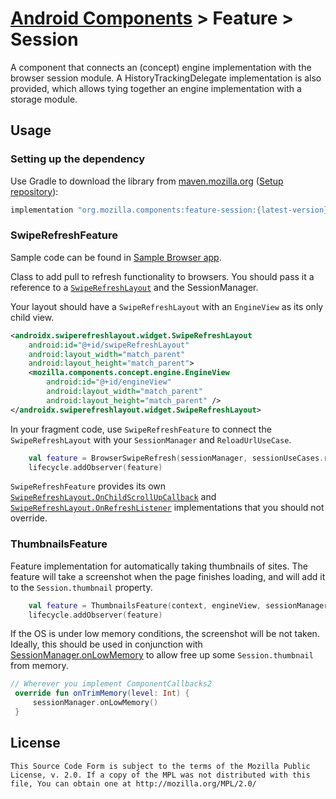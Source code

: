 # [Android Components](../../../README.md) > Feature > Session

A component that connects an (concept) engine implementation with the browser session module.
A HistoryTrackingDelegate implementation is also provided, which allows tying together
an engine implementation with a storage module.

## Usage

### Setting up the dependency

Use Gradle to download the library from [maven.mozilla.org](https://maven.mozilla.org/) ([Setup repository](../../../README.md#maven-repository)):

```Groovy
implementation "org.mozilla.components:feature-session:{latest-version}"
```

### SwipeRefreshFeature
Sample code can be found in [Sample Browser app](https://github.com/mozilla-mobile/android-components/tree/main/samples/browser).

Class to add pull to refresh functionality to browsers. You should pass it a reference to a [`SwipeRefreshLayout`](https://developer.android.com/reference/kotlin/androidx/swiperefreshlayout/widget/SwipeRefreshLayout.html) and the SessionManager.

Your layout should have a `SwipeRefreshLayout` with an `EngineView` as its only child view.

```xml
<androidx.swiperefreshlayout.widget.SwipeRefreshLayout
    android:id="@+id/swipeRefreshLayout"
    android:layout_width="match_parent"
    android:layout_height="match_parent">
    <mozilla.components.concept.engine.EngineView
        android:id="@+id/engineView"
        android:layout_width="match_parent"
        android:layout_height="match_parent" />
</androidx.swiperefreshlayout.widget.SwipeRefreshLayout>
```

In your fragment code, use `SwipeRefreshFeature` to connect the `SwipeRefreshLayout` with your `SessionManager` and `ReloadUrlUseCase`.

```kotlin
    val feature = BrowserSwipeRefresh(sessionManager, sessionUseCases.reload, swipeRefreshLayout)
    lifecycle.addObserver(feature)
```

`SwipeRefreshFeature` provides its own [`SwipeRefreshLayout.OnChildScrollUpCallback`](https://developer.android.com/reference/kotlin/androidx/swiperefreshlayout/widget/SwipeRefreshLayout.OnChildScrollUpCallback.html) and [`SwipeRefreshLayout.OnRefreshListener`](https://developer.android.com/reference/kotlin/androidx/swiperefreshlayout/widget/SwipeRefreshLayout.OnRefreshListener.html) implementations that you should not override.

### ThumbnailsFeature

Feature implementation for automatically taking thumbnails of sites. The feature will take a screenshot when the page finishes loading, and will add it to the `Session.thumbnail` property.

```kotlin
    val feature = ThumbnailsFeature(context, engineView, sessionManager)
    lifecycle.addObserver(feature)
```

If the OS is under low memory conditions, the screenshot will be not taken. Ideally, this should be used in conjunction with [SessionManager.onLowMemory](https://github.com/mozilla-mobile/android-components/blob/024e3de456e3b46e9bf6718db9500ecc52da3d29/components/browser/session/src/main/java/mozilla/components/browser/session/SessionManager.kt#L472) to allow free up some `Session.thumbnail` from memory.

   ```kotlin
 // Wherever you implement ComponentCallbacks2
    override fun onTrimMemory(level: Int) {
        sessionManager.onLowMemory()
    }
```

## License

    This Source Code Form is subject to the terms of the Mozilla Public
    License, v. 2.0. If a copy of the MPL was not distributed with this
    file, You can obtain one at http://mozilla.org/MPL/2.0/

